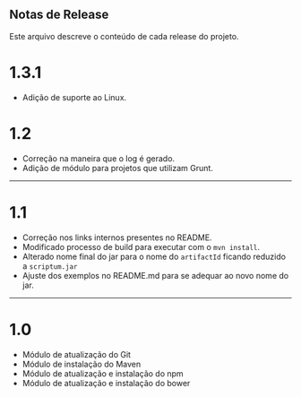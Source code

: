 ## Notas de Release

Este arquivo descreve o conteúdo de cada release do projeto.

# 1.3.1

* Adição de suporte ao Linux.


# 1.2

* Correção na maneira que o log é gerado.
* Adição de módulo para projetos que utilizam Grunt.

-----

# 1.1

* Correção nos links internos presentes no README.
* Modificado processo de build para executar com o `mvn install`.
* Alterado nome final do jar para o nome do `artifactId` ficando reduzido a `scriptum.jar`
* Ajuste dos exemplos no README.md para se adequar ao novo nome do jar.

-----

# 1.0

* Módulo de atualização do Git
* Módulo de instalação do Maven
* Módulo de atualização e instalação do npm
* Módulo de atualização e instalação do bower